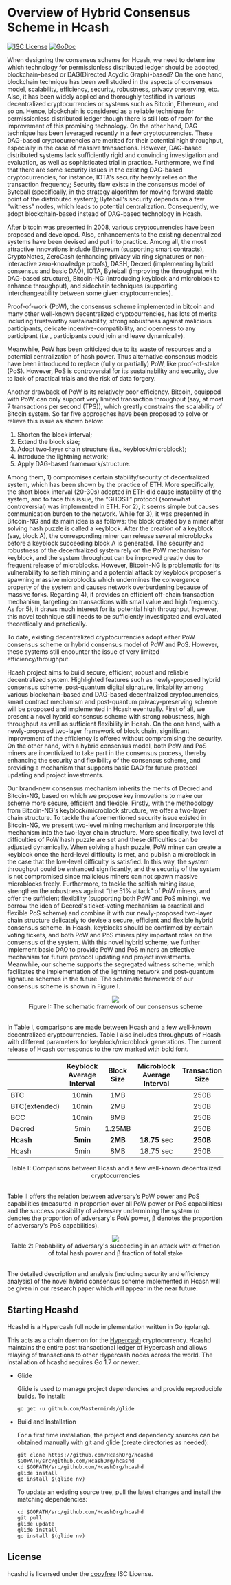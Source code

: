 # Overview of Hybrid Consensus Scheme in Hcash

[![ISC License](http://img.shields.io/badge/license-ISC-blue.svg)](http://copyfree.org)
[![GoDoc](https://img.shields.io/badge/godoc-reference-blue.svg)](http://godoc.org/github.com/HcashOrg/hcashd)


When designing the consensus scheme for Hcash, we need to determine which technology for permissionless distributed ledger should be adopted, blockchain-based or DAG(Directed Acyclic Graph)-based? On the one hand, blockchain technique has been well studied in the aspects of consensus model, scalability, efficiency, security, robustness, privacy preserving, etc. Also, it has been widely applied and thoroughly testified in various decentralized cryptocurrencies or systems such as Bitcoin, Ethereum, and so on. Hence, blockchain is considered as a reliable technique for permissionless distributed ledger though there is still lots of room for the improvement of this promising technology. On the other hand, DAG technique has been leveraged recently in a few cryptocurrencies. These DAG-based cryptocurrencies are merited for their potential high throughput, especially in the case of massive transactions. However, DAG-based distributed systems lack sufficiently rigid and convincing investigation and evaluation, as well as sophisticated trial in practice. Furthermore, we find that there are some security issues in the existing DAG-based cryptocurrencies, for instance, IOTA's security heavily relies on the transaction frequency; Security flaw exists in the consensus model of Byteball (specifically, in the strategy algorithm for moving forward stable point of the distributed system); Byteball's security depends on a few “witness” nodes, which leads to potential centralization. Consequently, we adopt blockchain-based instead of DAG-based technology in Hcash.

After bitcoin was presented in 2008, various cryptocurrencies have been proposed and developed. Also, enhancements to the existing decentralized systems have been devised and put into practice. Among all, the most attractive innovations include Ethereum (supporting smart contracts), CryptoNotes, ZeroCash (enhancing privacy via ring signatures or non-interactive zero-knowledge proofs), DASH, Decred (implementing hybrid consensus and basic DAO), IOTA, Byteball (improving the throughput with DAG-based structure), Bitcoin-NG (introducing keyblock and microblock to enhance throughput), and sidechain techniques (supporting interchangeability between some given cryptocurrencies).


Proof-of-work (PoW), the consensus scheme implemented in bitcoin and many other well-known decentralized cryptocurrencies, has lots of merits including trustworthy sustainability, strong robustness against malicious participants, delicate incentive-compatibility, and openness to any participant (i.e., participants could join and leave  dynamically). 


Meanwhile, PoW has been criticized due to its waste of resources and a potential centralization of hash power. Thus alternative consensus models have been introduced to replace (fully or partially) PoW, like proof-of-stake (PoS). However, PoS is controversial for its sustainability and security, due to lack of practical trials and the risk of data forgery.


Another drawback of PoW is its relatively poor efficiency. Bitcoin, equipped with PoW, can only support very limited transaction throughput (say, at most 7 transactions per second (TPS)), which greatly constrains the scalability of Bitcoin system. So far five approaches have been proposed to solve or relieve this issue as shown below:

1. Shorten the block interval;
2. Extend the block size;
3. Adopt two-layer chain structure (i.e., keyblock/microblock);
4. Introduce the lightning network;
5. Apply DAG-based framework/structure.

Among them, 1) compromises certain stability/security of decentralized system, which has been shown by the practice of ETH. More specifically, the short block interval (20-30s) adopted in ETH did cause instability of the system, and to face this issue, the “GHOST” protocol (somewhat controversial) was implemented in ETH. For 2), it seems simple but causes communication burden to the network. While for 3), it was presented in Bitcoin-NG and its main idea is as follows: the block created by a miner after solving hash puzzle is called a keyblock. After the creation of a keyblock (say, block A), the corresponding miner can release several microblocks before a keyblock succeeding block A is generated. The security and robustness of the decentralized system rely on the PoW mechanism for keyblock, and the system throughput can be improved greatly due to frequent release of microblocks. However, Bitcoin-NG is problematic for its vulnerability to selfish mining and a potential attack by keyblock proposer's spawning massive microblocks which undermines the convergence property of the system and causes network overburdening because of massive forks. Regarding 4), it provides an efficient off-chain transaction mechanism, targeting on transactions with small value and high frequency. As for 5), it draws much interest for its potential high throughput, however, this novel technique still needs to be sufficiently investigated and evaluated theoretically and practically.


To date, existing decentralized cryptocurrencies adopt either PoW consensus scheme or hybrid consensus model of PoW and PoS. However, these systems still encounter the issue of very limited efficiency/throughput. 

Hcash project aims to build secure, efficient, robust and reliable decentralized system. Highlighted features such as newly-proposed hybrid consensus scheme, post-quantum digital signature, linkability among various blockchain-based and DAG-based decentralized cryptocurrencies, smart contract mechanism and post-quantum privacy-preserving scheme will be proposed and implemented in Hcash eventually. First of all, we present a novel hybrid consensus scheme with strong robustness, high throughput as well as sufficient flexibility in Hcash. On the one hand, with a newly-proposed two-layer framework of block chain, significant improvement of the efficiency is offered without compromising the security. On the other hand, with a hybrid consensus model, both PoW and PoS miners are incentivized to take part in the consensus process, thereby enhancing the security and flexibility of the consensus scheme, and providing a mechanism that supports basic DAO for future protocol updating and project investments.

Our brand-new consensus mechanism inherits the merits of Decred and Bitcoin-NG, based on which we propose key innovations to make our scheme more secure, efficient and flexible. Firstly, with the methodology from Bitcoin-NG's keyblock/microblock structure, we offer a two-layer chain structure. To tackle the aforementioned security issue existed in Bitcoin-NG, we present two-level mining mechanism and incorporate this mechanism into the two-layer chain structure. More specifically, two level of difficulties of PoW hash puzzle are set and these difficulties can be adjusted dynamically. When solving a hash puzzle, PoW miner can create a keyblock once the hard-level difficulty is met, and publish a microblock in the case that the low-level difficulty is satisfied. In this way, the system throughput could be enhanced significantly, and the security of the system is not compromised since malicious miners can not spawn massive microblocks freely. Furthermore, to tackle the selfish mining issue, strengthen the robustness against “the 51% attack” of PoW miners, and offer the sufficient flexibility (supporting both PoW and PoS mining), we borrow the idea of Decred's ticket-voting mechanism (a practical and flexible PoS scheme) and combine it with our newly-proposed two-layer chain structure delicately to devise a secure, efficient and flexible hybrid consensus scheme. In Hcash, keyblocks should be confirmed by certain voting tickets, and both PoW and PoS miners play important roles on the consensus of the system. With this novel hybrid scheme, we further implement basic DAO to provide PoW and PoS miners an effective mechanism for future protocol updating and project investments. Meanwhile, our scheme supports the segregated witness scheme, which facilitates the implementation of the lightning network and post-quantum signature schemes in the future. The schematic framework of our consensus scheme is shown in Figure I.

<p align="center">
	<img src ="pic/Figure1.png" />
	<br/>
	Figure I: The schematic framework of our consensus scheme
	<br/>
	<br/>
</p>
     


In Table I, comparisons are made between Hcash and a few well-known decentralized cryptocurrencies. Table I also includes throughputs of Hcash with different parameters for keyblock/microblock generations. The current release of Hcash corresponds to the row marked with bold font.

|             |Keyblock Average Interval|Block Size|Microblock Average Interval|Transaction Size|Throughput      |
|:----------- |:-----------------------:|:--------:|:-------------------------:|:--------------:|:--------------:|
|BTC          | 10min                   | 1MB      |                           | 250B           | 6.99TPS        |
|BTC(extended)| 10min                   | 2MB      |                           | 250B           | 13.98TPS       |
|BCC          | 10min                   | 8MB      |                           | 250B           | 55.92TPS       |
|Decred       | 5min                    |1.25MB    |                           | 250B           | 17.48TPS       |
|__Hcash__    | __5min__                | __2MB__  |    __18.75 sec__          | __250B__       | __447.39TPS__  |
|Hcash        | 5min                    | 8MB      |      18.75 sec            | 250B           | 1789.57TPS     |
<p align="center">
	Table I: Comparisons between Hcash and a few well-known decentralized cryptocurrencies 
	<br/>
	<br/>
</p>



Table II offers the relation between adversary’s PoW power and PoS capabilities (measured in proportion over all PoW power or PoS capabilities) and the success possibility of adversary undermining the system (α denotes the proportion of adversary's PoW power, β denotes the proportion of adversary's PoS capabilities).

<p align="center">
	<img src ="pic/Table2.png" />
	<br/>
	Table 2:  Probability of adversary's succeeding in an attack with α fraction of total hash power and β fraction of total stake
	<br/>
	<br/>
</p>



The detailed description and analysis (including security and efficiency analysis) of the novel hybrid consensus scheme implemented in Hcash will be given in our research paper which will appear in the near future.

## Starting Hcashd
Hcashd is a Hypercash full node implementation written in Go (golang).

This acts as a chain daemon for the [Hypercash](https://h.cash) cryptocurrency. Hcashd maintains the entire past transactional ledger of Hypercash and allows relaying of transactions to other Hypercash nodes across the world.
The installation of hcashd requires Go 1.7 or newer.
* Glide 

	Glide is used to manage project dependencies and provide reproducible builds. To install:
	```
	go get -u github.com/Masterminds/glide
	```
* Build and Installation
	
	For a first time installation, the project and dependency sources can be obtained manually with git and glide (create directories as needed):
	```
	git clone https://github.com/HcashOrg/hcashd $GOPATH/src/github.com/HcashOrg/hcashd
	cd $GOPATH/src/github.com/HcashOrg/hcashd
	glide install
	go install $(glide nv)
	```
    To update an existing source tree, pull the latest changes and install the matching dependencies:
    ```
	cd $GOPATH/src/github.com/HcashOrg/hcashd
	git pull
	glide update
	glide install
	go install $(glide nv)
    ```


## License

hcashd is licensed under the [copyfree](http://copyfree.org) ISC License.
